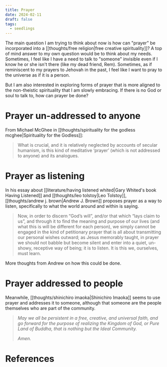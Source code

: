 ```yaml
---
title: Prayer
date: 2024-02-11
draft: false
tags:
  - seedlings
---
```

The main question I am trying to think about now is how can "prayer" be incorporated into a [[thoughts/free religion|free creative spirituality]]? A top of mind answer to my own question would be to think about my needs. Sometimes, I feel like I have a need to talk to "someone" invisible even if I know he or she isn't there (like my dead friend, Rem). Sometimes, as if reminiscent to my prayers to Jehovah in the past, I feel like I want to pray to the universe as if it is a person.

But I am also interested in exploring forms of prayer that is more aligned to the non-theistic spirituality that I am slowly embracing. If there is no God or soul to talk to, how can prayer be done?

# Prayer un-addressed to anyone

From Michael McGhee in [[thoughts/spirituality for the godless mcghee|Spirituality for the Godless]]:
>What is crucial, and it is relatively neglected by accounts of secular humanism, is this kind of meditative ‘prayer’ (which is not addressed to anyone) and its analogues.

# Prayer as listening

In his essay about [[literature/having listened whited|Gary Whited's book Having Listened]] and [[thoughts/leo tolstoy|Leo Tolstoy]], [[thoughts/andrew j. brown|Andrew J. Brown]] proposes prayer as a way to listen, specifically to what the world around and within is saying.

>Now, in order to discern “God’s will”, and/or that which “lays claim to us”, and through it to find the meaning and purpose of our lives (and what this is will be different for each person), we simply cannot be engaged in the kind of petitionary prayer that is all about transmitting our personal wishes outward; as Jesus memorably taught, in prayer we should not babble but become silent and enter into a quiet, un-showy, receptive way of being; it is to listen. It is this we, ourselves, must learn.

More thoughts from Andrew on how this could be done.

>

# Prayer addressed to people

Meanwhile, [[thoughts/shinichiro imaoka|Shinichiro Imaoka]] seems to use prayer and addresses it to someone, although that someone are the people themselves who are part of the community.

>_May we all be persistent in a free, creative, and universal faith, and go forward for the purpose of realizing the Kingdom of God, or Pure Land of Buddha, that is nothing but the Ideal Community._
>
>_Amen._

# References

